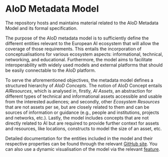 # AIoD Metadata Model
The repository hosts and maintains material related to the AIoD Metadata Model and its formal specification.

The purpose of the AIoD metadata model is to sufficiently define the different entities relevant to the European AI ecosystem that will allow the coverage of those requirements. This entails the incorporation of conceptualisations for various ecosystem aspects: informational, technical, networking, and educational. Furthermore, the model aims to facilitate interoperability with widely used models and external platforms that should be easily connectable to the AIoD platform.

To serve the aforementioned objectives, the metadata model defines a structured hierarchy of *AIoD Concepts*. The notion of AIoD Concept entails *AIResources*, which is analysed in, firstly, *AI Assets*, an abstraction for different types of technical and informational assets accessible and usable from the interested audiences; and secondly, other *Ecosystem Resources* that are not assets per se, but are closely related to them and can be sources of information or guidance (e.g., people and institutions, projects and networks, etc.). Lastly, the model includes concepts that are not directly related to AI but are required to provide further context for assets and resources, like locations, constructs to model the size of an asset, etc.

Detailed documentation for the entities included in the model and their respective properties can be found through the relevant [GitHub site](https://aiondemand.github.io/metadata-schema/). You can also use a dynamic visualisation of the model via the relevant [feature](https://aiondemand.github.io/metadata-schema/doc/webvowl/index.html#).
